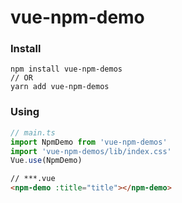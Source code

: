 # vue-npm-demo

### Install
```
npm install vue-npm-demos
// OR
yarn add vue-npm-demos
```

### Using

```javascript
// main.ts
import NpmDemo from 'vue-npm-demos'
import 'vue-npm-demos/lib/index.css'
Vue.use(NpmDemo)
```

```html
// ***.vue
<npm-demo :title="title"></npm-demo>
```
